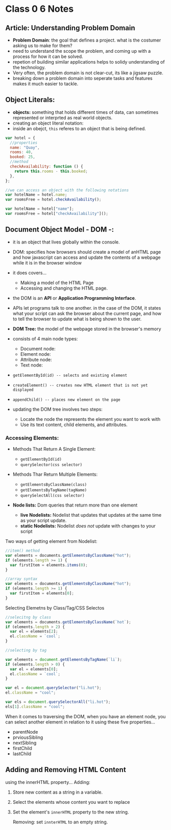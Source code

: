 # Class 0 6 Notes

## Article: Understanding Problem Domain

- **Problem Domain**: the goal that defines a project. what is the costumer asking us to make for them?
- need to understand the scope the problem, and coming up with a process for how it can be solved.
- repetion of building similar applications helps to solidy understanding of the technology.
- Very often, the problem domain is not clear-cut, its like a jigsaw puzzle.
- breaking down a problem domain into seperate tasks and features makes it much easier to tackle.

## Object Literals:

- **objects:** something that holds different times of data, can sometimes represented or interprted as real world objects.
- creating an object literal notation:
- inside an obejct, `this` referes to an object that is being defined.

```js
var hotel = {
  //properties
  name: "Quay",
  rooms: 40,
  booked: 25,
  //method
  checkAvailability: function () {
    return this.rooms - this.booked;
  },
};

//we can access an object with the following notations
var hotelName = hotel.name;
var roomsFree = hotel.checkAvailability();

var hotelName = hotel["name"];
var roomsFree = hotel["checkAvailability"]();
```

## Document Object Model - DOM -:

- it is an object that lives globally within the console.
- DOM: specifies how browsers should create a model of anHTML page
  and how javascript can access and update the contents of a webpage while it is in the browser window
- it does covers...
  - Making a model of the HTML Page
  - Accessing and changing the HTML page.
- the DOM is an **API** or **Application Programming Interface**.
- APIs let programs talk to one another. in the case of the DOM, it states what your script can ask the browser about the current page, and how to tell the browser to update what is being shown to the user.

- **DOM Tree:** the model of the webpage stored in the browser's memory
- consists of 4 main node types:

  - Document node:
  - Element node:
  - Attribute node:
  - Text node:

- `getElementById(id) -- selects and existing element`
- `createElement() -- creates new HTML element that is not yet displayed`
- `appendChild() -- places new element on the page`
- updating the DOM tree involves two steps:
  - Locate the node the represents the element you want to work with
  - Use its text content, child elements, and attributes.

### Accessing Elements:

- Methods That Return A Single Element:
  - `getElementById(id)`
  - `querySelector(css selector)`
- Methods Thar Return Multiple Elements:

  - `getElementsByClassName(class)`
  - `getElementsByTagName(tagName)`
  - `querySelectAll(css selector)`

- **Node lists:** Dom queries that return more than one element
  - **live Nodelists:** Nodelist that updates that updates at the same time as your script update.
  - **static Nodelists:** Nodelist _does not_ update with changes to your script

Two ways of getting element from Nodelist:

```js
//item() method
var elements = documents.getElementsByClassName("hot");
if (elements.length >= 1) {
  var firstItem = elements.items(0);
}

//array syntax
var elements = documents.getElementsByClassName("hot");
if (elements.length >= 1) {
  var firstItem = elements[0];
}
```

Selecting Elemetns by Class/Tag/CSS Selectos

```js
//selecitng by class
var elements = documents.getElementsByClassName(`hot`);
if (elements.length > 2) {
  var el = elements[2];
  el.className = `cool`;
}

//selecting by tag

var elements = document.getElementsByTagName(`li`);
if (elements.length > 0) {
  var el = elements[0];
  el.className = `cool`;
}

var el = document.querySelector("li.hot");
el.className = "cool";

var els = document.querySelectorAll("li.hot");
els[1].className = "cool";
```

When it comes to traversing the DOM, when you have an element node, you can
select another element in relation to it using these five properties...

- parentNode
- prviousSibling
- nextSibling
- firstChild
- lastChild

## Adding and Removing HTML Content

using the innerHTML property...
Adding:

1.  Store new content as a string in a variable.
2.  Select the elements whose content you want to replace
3.  Set the element's `innerHTML` property to the new string.

    Removing:
    set `innterHTML` to an empty string.
